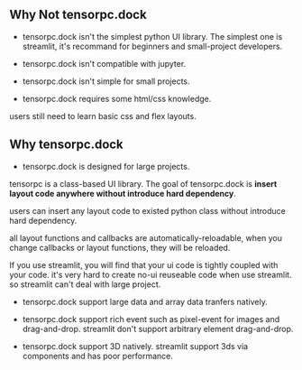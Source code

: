 ## Why Not tensorpc.dock

* tensorpc.dock isn't the simplest python UI library. The simplest one is streamlit, it's recommand for beginners and small-project developers.

* tensorpc.dock isn't compatible with jupyter. 

* tensorpc.dock isn't simple for small projects.

* tensorpc.dock requires some html/css knowledge.

users still need to learn basic css and flex layouts.

## Why tensorpc.dock

* tensorpc.dock is designed for large projects.

tensorpc is a class-based UI library. The goal of tensorpc.dock is __insert layout code anywhere without introduce hard dependency__.

users can insert any layout code to existed python class without introduce hard dependency.

all layout functions and callbacks are automatically-reloadable, when you change callbacks or layout functions, they will be reloaded.

If you use streamlit, you will find that your ui code is tightly coupled with your code. it's very hard to create no-ui reuseable code when use streamlit. so streamlit can't deal with large project.

* tensorpc.dock support large data and array data tranfers natively.

* tensorpc.dock support rich event such as pixel-event for images and drag-and-drop. streamlit don't support arbitrary element drag-and-drop.

* tensorpc.dock support 3D natively. streamlit support 3ds via components and has poor performance.


